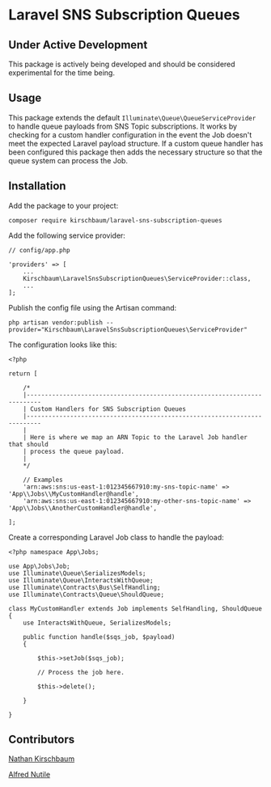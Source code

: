 # Laravel SNS Subscription Queues

## Under Active Development

This package is actively being developed and should be considered experimental for the time being.

## Usage

This package extends the default `Illuminate\Queue\QueueServiceProvider` to handle queue payloads from SNS Topic subscriptions. It works by checking for a custom handler configuration in the event the Job doesn't meet the expected Laravel payload structure. If a custom queue handler has been configured this package then adds the necessary structure so that the queue system can process the Job.

## Installation

Add the package to your project:

```
composer require kirschbaum/laravel-sns-subscription-queues
```

Add the following service provider:

```
// config/app.php

'providers' => [
    ...
    Kirschbaum\LaravelSnsSubscriptionQueues\ServiceProvider::class,
    ...
];
```

Publish the config file using the Artisan command:

```
php artisan vendor:publish --provider="Kirschbaum\LaravelSnsSubscriptionQueues\ServiceProvider"
```

The configuration looks like this:

```
<?php

return [

    /*
    |--------------------------------------------------------------------------
    | Custom Handlers for SNS Subscription Queues
    |--------------------------------------------------------------------------
    |
    | Here is where we map an ARN Topic to the Laravel Job handler that should
    | process the queue payload.
    |
    */

    // Examples
    'arn:aws:sns:us-east-1:012345667910:my-sns-topic-name' => 'App\\Jobs\\MyCustomHandler@handle',
    'arn:aws:sns:us-east-1:012345667910:my-other-sns-topic-name' => 'App\\Jobs\\AnotherCustomHandler@handle',
    
];
```

Create a corresponding Laravel Job class to handle the payload:

```
<?php namespace App\Jobs;

use App\Jobs\Job;
use Illuminate\Queue\SerializesModels;
use Illuminate\Queue\InteractsWithQueue;
use Illuminate\Contracts\Bus\SelfHandling;
use Illuminate\Contracts\Queue\ShouldQueue;

class MyCustomHandler extends Job implements SelfHandling, ShouldQueue
{
    use InteractsWithQueue, SerializesModels;
    
    public function handle($sqs_job, $payload)
    {

        $this->setJob($sqs_job);
        
        // Process the job here.
        
        $this->delete();

    }

}
```

## Contributors

[Nathan Kirschbaum](http://www.nathankirschbaum.com/)

[Alfred Nutile](https://alfrednutile.info/)
